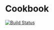 # Cookbook

[![Build Status](http://circleci-badges-max.herokuapp.com/img/ceddy4395/Cookbook?token=)](https://circleci.com/gh/ceddy4395/Cookbook)